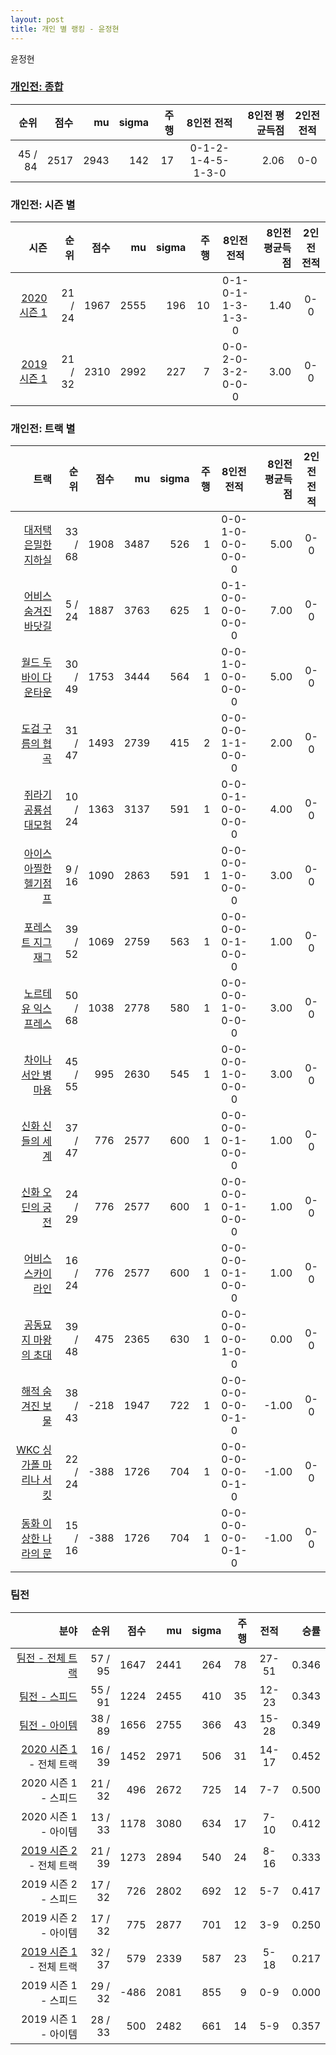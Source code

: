 ```yaml
---
layout: post
title: 개인 별 랭킹 - 윤정현
---
```


윤정현

### [개인전: 종합](../singles-full)

| 순위 | 점수 | mu | sigma | 주행 | 8인전 전적 | 8인전 평균득점 | 2인전 전적 |
|---:|---:|---:|---:|---:|:---:|---:|:---:|
| 45 / 84 | 2517 | 2943 | 142 | 17 | 0-1-2-1-4-5-1-3-0 | 2.06 | 0-0 |

### 개인전: 시즌 별

| 시즌 | 순위 | 점수 | mu | sigma | 주행 | 8인전 전적 | 8인전 평균득점 | 2인전 전적 |
|---:|---:|---:|---:|---:|---:|:---:|---:|:---:|
| [2020 시즌 1](../singles-s2020_1) | 21 / 24 | 1967 | 2555 | 196 | 10 |  0-1-0-1-1-3-1-3-0 | 1.40 | 0-0 |
| [2019 시즌 1](../singles-s2019_1) | 21 / 32 | 2310 | 2992 | 227 | 7 |  0-0-2-0-3-2-0-0-0 | 3.00 | 0-0 |

### 개인전: 트랙 별

| 트랙 | 순위 | 점수 | mu | sigma | 주행 | 8인전 전적 | 8인전 평균득점 | 2인전 전적 |
|---:|---:|---:|---:|---:|---:|:---:|---:|:---:|
| [대저택 은밀한 지하실](../jeotaek) | 33 / 68 | 1908 | 3487 | 526 | 1 | 0-0-1-0-0-0-0-0-0 | 5.00 | 0-0 |
| [어비스 숨겨진 바닷길](../hiddenoceanroad) | 5 / 24 | 1887 | 3763 | 625 | 1 | 0-1-0-0-0-0-0-0-0 | 7.00 | 0-0 |
| [월드 두바이 다운타운](../dubai) | 30 / 49 | 1753 | 3444 | 564 | 1 | 0-0-1-0-0-0-0-0-0 | 5.00 | 0-0 |
| [도검 구름의 협곡](../hyupgog) | 31 / 47 | 1493 | 2739 | 415 | 2 | 0-0-0-0-1-1-0-0-0 | 2.00 | 0-0 |
| [쥐라기 공룡섬 대모험](../dinoisland) | 10 / 24 | 1363 | 3137 | 591 | 1 | 0-0-0-1-0-0-0-0-0 | 4.00 | 0-0 |
| [아이스 아찔한 헬기점프](../heli) | 9 / 16 | 1090 | 2863 | 591 | 1 | 0-0-0-0-1-0-0-0-0 | 3.00 | 0-0 |
| [포레스트 지그재그](../zigzag) | 39 / 52 | 1069 | 2759 | 563 | 1 | 0-0-0-0-0-1-0-0-0 | 1.00 | 0-0 |
| [노르테유 익스프레스](../noex) | 50 / 68 | 1038 | 2778 | 580 | 1 | 0-0-0-0-1-0-0-0-0 | 3.00 | 0-0 |
| [차이나 서안 병마용](../byeongma) | 45 / 55 | 995 | 2630 | 545 | 1 | 0-0-0-0-1-0-0-0-0 | 3.00 | 0-0 |
| [신화 신들의 세계](../shinsegye) | 37 / 47 | 776 | 2577 | 600 | 1 | 0-0-0-0-0-1-0-0-0 | 1.00 | 0-0 |
| [신화 오딘의 궁전](../odin) | 24 / 29 | 776 | 2577 | 600 | 1 | 0-0-0-0-0-1-0-0-0 | 1.00 | 0-0 |
| [어비스 스카이라인](../skyline) | 16 / 24 | 776 | 2577 | 600 | 1 | 0-0-0-0-0-1-0-0-0 | 1.00 | 0-0 |
| [공동묘지 마왕의 초대](../mawang) | 39 / 48 | 475 | 2365 | 630 | 1 | 0-0-0-0-0-0-1-0-0 | 0.00 | 0-0 |
| [해적 숨겨진 보물](../haesumbo) | 38 / 43 | -218 | 1947 | 722 | 1 | 0-0-0-0-0-0-0-1-0 | -1.00 | 0-0 |
| [WKC 싱가폴 마리나 서킷](../singapore) | 22 / 24 | -388 | 1726 | 704 | 1 | 0-0-0-0-0-0-0-1-0 | -1.00 | 0-0 |
| [동화 이상한 나라의 문](../gate) | 15 / 16 | -388 | 1726 | 704 | 1 | 0-0-0-0-0-0-0-1-0 | -1.00 | 0-0 |

### 팀전

| 분야 | 순위 | 점수 | mu | sigma | 주행 | 전적 | 승률 |
|---:|---:|---:|---:|---:|---:|:---:|---:|
| [팀전 - 전체 트랙](../team-full) | 57 / 95 | 1647 | 2441 | 264 | 78 | 27-51 | 0.346 |
| [팀전 - 스피드](../team-speed) | 55 / 91 | 1224 | 2455 | 410 | 35 | 12-23 | 0.343 |
| [팀전 - 아이템](../team-item) | 38 / 89 | 1656 | 2755 | 366 | 43 | 15-28 | 0.349 |
| [2020 시즌 1](../teams-t2020_1) - 전체 트랙 | 16 / 39 | 1452 | 2971 | 506 | 31 | 14-17 | 0.452 |
| 2020 시즌 1 - 스피드 | 21 / 32 | 496 | 2672 | 725 | 14 | 7-7 | 0.500 |
| 2020 시즌 1 - 아이템 | 13 / 33 | 1178 | 3080 | 634 | 17 | 7-10 | 0.412 |
| [2019 시즌 2](../teams-t2019_2) - 전체 트랙 | 21 / 39 | 1273 | 2894 | 540 | 24 | 8-16 | 0.333 |
| 2019 시즌 2 - 스피드 | 17 / 32 | 726 | 2802 | 692 | 12 | 5-7 | 0.417 |
| 2019 시즌 2 - 아이템 | 17 / 32 | 775 | 2877 | 701 | 12 | 3-9 | 0.250 |
| [2019 시즌 1](../teams-t2019_1) - 전체 트랙 | 32 / 37 | 579 | 2339 | 587 | 23 | 5-18 | 0.217 |
| 2019 시즌 1 - 스피드 | 29 / 32 | -486 | 2081 | 855 | 9 | 0-9 | 0.000 |
| 2019 시즌 1 - 아이템 | 28 / 33 | 500 | 2482 | 661 | 14 | 5-9 | 0.357 |
